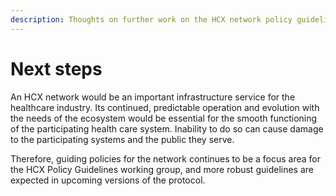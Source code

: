 ```yaml
---
description: Thoughts on further work on the HCX network policy guidelines
---
```


# Next steps

An HCX network would be an important infrastructure service for the healthcare industry. Its continued, predictable operation and evolution with the needs of the ecosystem would be essential for the smooth functioning of the participating health care system. Inability to do so can cause damage to the participating systems and the public they serve.

Therefore, guiding policies for the network continues to be a focus area for the HCX Policy Guidelines working group, and more robust guidelines are expected in upcoming versions of the protocol.&#x20;
